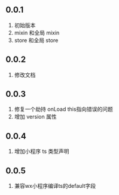 ## 0.0.1

1. 初始版本
2. mixin 和全局 mixin
3. store 和全局 store

## 0.0.2

1. 修改文档

## 0.0.3

1. 修复一个劫持 onLoad this指向错误的问题
2. 增加 version 属性


## 0.0.4
1. 增加小程序 ts 类型声明
   
## 0.0.5
1. 兼容wx小程序编译ts的default字段